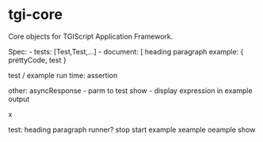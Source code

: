 tgi-core
========

Core objects for TGIScript Application Framework.



Spec:
    - tests: [Test,Test,...]
    - document: [
        heading
        paragraph
        example: { prettyCode, test }

test / example run time:
    assertion


other:
    asyncResponse - parm to test
    show - display expression in example output

 x





test:
    heading
    paragraph
    runner?
    stop
    start
    example xeample oeample
    show
